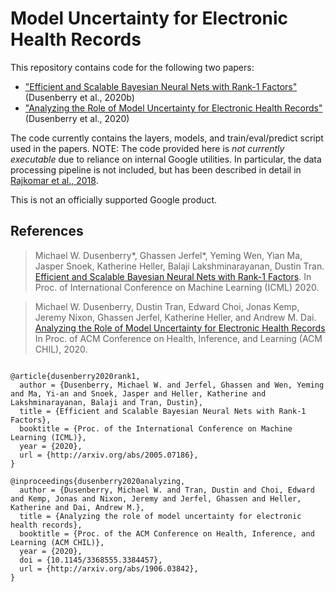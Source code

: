 # Model Uncertainty for Electronic Health Records

This repository contains code for the following two papers:

* ["Efficient and Scalable Bayesian Neural Nets with Rank-1 Factors"](https://arxiv.org/abs/2005.07186) (Dusenberry et al., 2020b)
* ["Analyzing the Role of Model Uncertainty for Electronic Health
  Records"](https://arxiv.org/abs/1906.03842) (Dusenberry et al., 2020)

The code currently contains the layers, models, and train/eval/predict script
used in the papers. NOTE: The code provided here is *not currently executable* due
to reliance on internal Google utilities. In particular, the data processing
pipeline is not included, but has been described in detail in [Rajkomar et al.,
2018](https://arxiv.org/abs/1801.07860).

This is not an officially supported Google product.

## References

> Michael W. Dusenberry\*, Ghassen Jerfel\*, Yeming Wen, Yian Ma, Jasper Snoek,
> Katherine Heller, Balaji Lakshminarayanan, Dustin Tran. [Efficient and
> Scalable Bayesian Neural Nets with Rank-1
> Factors](https://arxiv.org/abs/2005.07186). In Proc. of International
> Conference on Machine Learning (ICML) 2020.

> Michael W. Dusenberry, Dustin Tran, Edward Choi, Jonas Kemp, Jeremy Nixon,
> Ghassen Jerfel, Katherine Heller, and Andrew M. Dai. [Analyzing the Role of
> Model Uncertainty for Electronic Health
  Records](https://arxiv.org/abs/1906.03842) In Proc. of ACM Conference
> on Health, Inference, and Learning (ACM CHIL), 2020.

```none

@article{dusenberry2020rank1,
  author = {Dusenberry, Michael W. and Jerfel, Ghassen and Wen, Yeming and Ma, Yi-an and Snoek, Jasper and Heller, Katherine and Lakshminarayanan, Balaji and Tran, Dustin},
  title = {Efficient and Scalable Bayesian Neural Nets with Rank-1 Factors},
  booktitle = {Proc. of the International Conference on Machine Learning (ICML)},
  year = {2020},
  url = {http://arxiv.org/abs/2005.07186},
}

@inproceedings{dusenberry2020analyzing,
  author = {Dusenberry, Michael W. and Tran, Dustin and Choi, Edward and Kemp, Jonas and Nixon, Jeremy and Jerfel, Ghassen and Heller, Katherine and Dai, Andrew M.},
  title = {Analyzing the role of model uncertainty for electronic health records},
  booktitle = {Proc. of the ACM Conference on Health, Inference, and Learning (ACM CHIL)},
  year = {2020},
  doi = {10.1145/3368555.3384457},
  url = {http://arxiv.org/abs/1906.03842},
}
```
